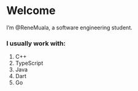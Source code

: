 # Welcome
I’m @ReneMuala, a software engineering student.
### I usually work with:
  1. C++
  2. TypeScript
  4. Java
  5. Dart
  6. Go
<!---
ReneMuala/ReneMuala is a ✨ special ✨ repository because its `README.md` (this file) appears on your GitHub profile.
You can click the Preview link to take a look at your changes.
--->
